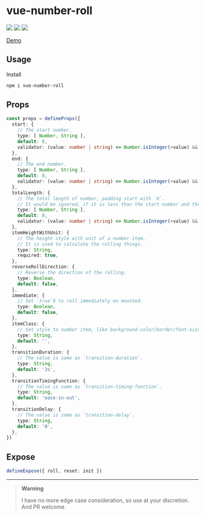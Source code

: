 # vue-number-roll

[![](https://img.shields.io/npm/v/vue3-number-roll?color=a1b858&label=npm)](https://www.npmjs.com/package/vue3-number-roll)
![](https://img.shields.io/badge/support-vue%202%2F3-brightgreen)
![](https://img.shields.io/npm/dependency-version/vue-number-roll/dev/vue-demi)

[Demo](https://lvjiaxuan.github.io/vue-number-roll/index.html)

## Usage

Install
```sh
npm i vue-number-roll
```

## Props

```ts
const props = defineProps({
  start: {
    // The start number.
    type: [ Number, String ],
    default: 0,
    validator: (value: number | string) => Number.isInteger(+value) && +value >= 0,
  },
  end: {
    // The end number.
    type: [ Number, String ],
    default: 0,
    validator: (value: number | string) => Number.isInteger(+value) && +value >= 0,
  },
  totalLength: {
    // The total length of number, padding start with `0`.
    // It would be ignored, if it is less than the start number and the end number
    type: [ Number, String ],
    default: 0,
    validator: (value: number | string) => Number.isInteger(+value) && +value >= 0,
  },
  itemHeightWithUnit: {
    // The height style with unit of a number item.
    // It is used to calculate the rolling things.
    type: String,
    required: true,
  },
  reverseRollDirection: {
    // Reverse the direction of the rolling.
    type: Boolean,
    default: false,
  },
  immediate: {
    // Set `true`8 to roll immediately on mounted.
    type: Boolean,
    default: false,
  },
  itemClass: {
    // Set style to number item, like background-color/border/font-size, etc.
    type: String,
    default: '',
  },
  transitionDuration: {
    // The value is same as `transition-duration`.
    type: String,
    default: '3s',
  },
  transitionTimingFunction: {
    // The value is same as `transition-timing-function`.
    type: String,
    default: 'ease-in-out',
  },
  transitionDelay: {
    // The value is same as `transition-delay`.
    type: String,
    default: '0',
  },
})
```

## Expose

```ts
defineExpose({ roll, reset: init })
```

***

> **Warning**
> 
> I have no more edge case consideration, so use at your discretion. And PR welcome.